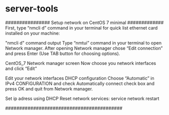 # server-tools
################	Setup network on CentOS 7 minimal 	#############
First, type “nmcli d” command in your terminal for quick list ethernet card installed on your machine:

"nmcli d" command output
Type “nmtui” command in your terminal to open Network manager. After opening Network manager chose “Edit connection” and press Enter (Use TAB button for choosing options).

CentOS_7 Network manager screen
Now choose you network interfaces and click “Edit”

Edit your network interfaces
DHCP configuration
Choose “Automatic” in IPv4 CONFIGURATION and check Automatically connect check box and press OK and quit from Network manager.

Set ip adress using DHCP
Reset network services: service network restart

##########################################
